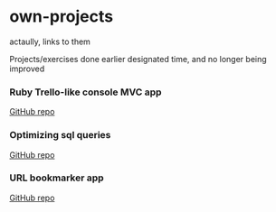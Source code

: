 # own-projects
actaully, links to them

Projects/exercises done earlier designated time, and no longer being improved

### Ruby Trello-like console MVC app
[GitHub repo](https://github.com/ToTenMilan/ruby-todo-mvc)

### Optimizing sql queries
[GitHub repo](https://github.com/ToTenMilan/optimizing-sql-queries)

### URL bookmarker app 
[GitHub repo](https://github.com/ToTenMilan/bookmarkable-bookmarkee)
